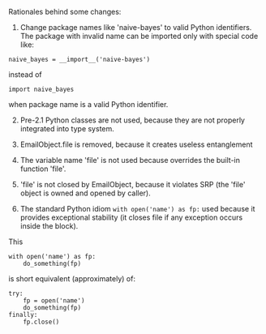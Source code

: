 Rationales behind some changes:

1. Change package names like 'naive-bayes' to valid Python identifiers.
The package with invalid name can be imported only with special code like:

```naive_bayes = __import__('naive-bayes')```

instead of

```import naive_bayes```

when package  name is a valid Python identifier.

2. Pre-2.1 Python classes are not used, because they are not properly integrated into type system.

3. EmailObject.file is removed, because it creates useless entanglement

4. The variable name 'file' is not used because overrides the built-in function 'file'.

5. 'file' is not closed by EmailObject, because it violates SRP (the 'file' object is owned and opened by caller).

6. The standard Python idiom `with open('name') as fp:` used because it provides
  exceptional stability (it closes file if any exception occurs inside the block).
  
This 
  
```
with open('name') as fp:
    do_something(fp)
```

is short equivalent (approximately) of:
  
```
try:
    fp = open('name')
    do_something(fp)
finally:
    fp.close()
```

